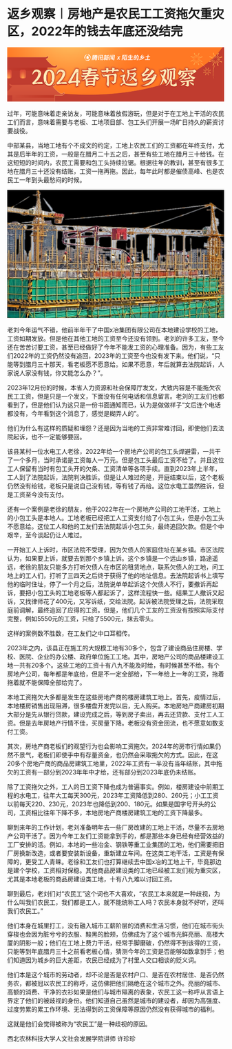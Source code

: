 # 返乡观察︱房地产是农民工工资拖欠重灾区，2022年的钱去年底还没结完

![9832024a9a723e2c2ecb092e1ae19367.jpg](https://raw.githubusercontent.com/qqhsx/qqnews_image/main/2024/02/05/返乡观察︱房地产是农民工工资拖欠重灾区，2022年的钱去年底还没结完/9832024a9a723e2c2ecb092e1ae19367.jpg)

过年，可能意味着走亲访友，可能意味着放假游玩，但是对于在工地上干活的农民工们而言，意味着需要与老板、工地项目部、包工头们开展一场旷日持久的薪资讨要战役。

中部某县，当地工地有个不成文的约定，工地上农民工们的工资都在年终支付，尤其是后半年的工资，一般是在腊月二十五之后，甚至有些工地在腊月三十给钱。在这短短的时间内，农民工需要和包工头持续拉锯。根据往年的教训，甚至有很多工地在腊月三十还没有结账，工资一拖再拖。因此，每年此时都是催债高峰、也是农民工一年到头最愁闷的时候。

![7257ca360345b1584a84d6c28053a2e7.jpg](https://raw.githubusercontent.com/qqhsx/qqnews_image/main/2024/02/05/返乡观察︱房地产是农民工工资拖欠重灾区，2022年的钱去年底还没结完/7257ca360345b1584a84d6c28053a2e7.jpg)

老刘今年运气不错，他前半年干了中国x冶集团有限公司在本地建设学校的工地，工资如期发放。但是他在其他工地的工资至今还没有领到。老刘的许多工友，至今还在苦苦讨要工资，甚至已经做好了今年不能发工资的心理准备。因为，有些工友们2022年的工资仍然没有追回，2023年的工资至今也没有发下来。他们说，“只能等到腊月三十那天，看老板愿不愿意给。如果不愿意，年后就算去法院起诉，人家说人家没有钱，你又能怎么办？”。

2023年12月份的时候，本省人力资源和社会保障厅发文，大致内容是不能拖欠农民工工资，但是只是一个发文，下面没有任何电话和信息留言。老刘的工友们也都看到了，但是他们认为这只是一份书面通知而已，认为是做做样子“文后连个电话都没有，今年看到这个消息了，感觉是糊弄人的”。

他们为什么有这样的质疑和埋怨？还是因为当地的工资非常难讨回，即使他们去法院起诉，也不一定能够要回。

该县某村一位水电工人老徐，2022年给一个房地产公司的包工头焊避雷，一共干了一个多月，当时承诺是工资每人一万元。但是包工头最后工资不给了。并且这位工人保留有当时有包工头开的欠条、工资清单等各项手续。直到2023年上半年，工人到了法院起诉，法院判决胜诉。但是让人难过的是，开庭结束以后，这个老板仍然没有给钱，老板只是说自己没有钱，等有钱了再给。这位水电工虽然胜诉，但是工资至今没有支付。

还有一个案例是老徐的朋友，他于2022年在一个房地产公司的工地干活，工地上的小包工头是本地人。工地老板已经把工人工资支付给了小包工头，但是小包工头不愿意给。这位工人和他的工友们去法院起诉小包工头，最终追回欠款。但是个中艰辛，至今谈起仍让人难过。

一开始工人上诉时，市区法院不受理，因为欠债人的家庭住址在某乡镇。市区法院认为，如果要上诉，就要去到那个乡镇上诉。这个乡镇是一个远山乡镇，路途遥远，老徐的朋友只能多方打听欠债人在市区的租赁地点，联系欠债人的工地，问工地上的工人们，打听了三四天之后终于获得了他的地址信息。去法院起诉书上填写他的临时住址，停了一个月之后，法院说单单起诉这个欠债人不行，要撤诉再起诉，要把小包工头的工地老板等人都起诉了，这样流程快一些。结果工人撤诉又起诉，又找律师花了400元，又写诉纸，交给法院。起诉被法院受理之后，法院采取庭前调解，最终追回了应得的工资。但是，他们几个工友的工资没有按照实际支付完整，例如5550元的工资，只给了5500元，抹去零头。

这样的案例数不胜数，在工友们之中口耳相传。

2023年之内，该县正在施工的大规模工地有30多个，包含了建设商品住房楼、学校、医院、企业的办公楼、政府单位施工工地。其中，房地产公司的商品楼建设工地一共有20多个。这些工地的工资十有八九不能及时给，有时候甚至不给。有个房地产公司，每年都是年底给，但是不一定全部给，下一年给上一年的工资，拖着拖着就不能保障全部给完了。

本地工资拖欠大多都是发生在这些房地产商的楼房建筑工地上。首先，疫情过后，本地楼房销售出现阻滞，很多楼盘开发完以后，无人购买。本地房地产商建房初期大部分是先从银行贷款，建设完成之后，等到房子卖出，再去还贷款、支付工人工资。但是去年房地产行情不佳，买房量下降。老板没有资金回流，也不愿意如数支付工资。

其次，房地产商老板们的观望行为也会影响工资拖欠。2024年的房市行情如果仍然不景气，老板们即使手中有存量资金，也仍然会采取拖欠的方式。因此，在这20多个房地产商的商品房建筑工地里，2022年工资有一半没有当年结账，其中拖欠的工资有一部分到2023年年中才给，还有部分到2023年底仍未结账。

除了工资拖欠之外，工人的日工资下降也成为普遍事实。例如，楼房建设中前期工程的水电工，往年大工每天300元，2023年工资降低到280、260元；小工工资以前每天220、230元，2023年也降低到200、180元。如果是国字号开头的公司，工资相比往年下降不多，本地房地产商楼房建筑工地的工资下降最多。

聊到来年的工作计划，老刘准备明年去一些厂房改建的工地上干活，尽量不去房地产公司干活了。因为今年工友们工资能拿到手的，都是那些本身已经有经营效益的工厂安排的活。例如，本地的一些冶金、钢铁等重工业集团的工地，他们需要把旧厂房换新改造，或者要安装新设备，重新建立车间。在这类工地干活，工资是有保障的，更受工人青睐。老徐和工友们也打算继续去中国x冶的工地上干，毕竟那边是建个学校，工资相对保稳。其他商品房建设类的工地已经被工友们视为重灾区，尤其是本地老板的商品房建设类工地，十有八九难以讨回工资。

聊到最后，老刘们对“农民工”这个词也不大喜欢，“农民工本来就是一种歧视，为什么叫我们农民工，我们都是工人，就不能统称工人吗？农民本身就不好听，还叫我们农民工。”

他们本身在城里打工，没有融入城市工薪阶层的消费和生活习惯，他们在城市街头穿梭也会因为脏兮兮的衣服、黢黑的脸颊，仿佛成为了这个城市光鲜亮丽、高楼大厦的阴影一般；他们在工地上费力干活，经常手脚磨破，仍然得不到该得的工资，只能等到年底腊月三十之前看老板心情，猜测今年的工资是否能够如数拿到手；他们知道因为城乡的巨大差距，农民已经成为了村里人交口相谈的贬义词。

他们本是这个城市的劳动者，却不论是否是农村户口、是否在农村居住、是否仍然务农，都被冠以农民工的称呼，这仿佛把他们隔绝在这个城市之外。亮丽的城市、高额的消费、干净的衣衫如果是他们与城市隔离的表象，农民工这一称呼从言语上界定了他们的被歧视的身份。他们知道自己虽然是城市的建设者，却因为高强度、过度劳累的累工作环境、无法得到的工资保障等原因仍然没有获得城市的福利。

这就是他们会觉得被称为“农民工”是一种歧视的原因。

西北农林科技大学人文社会发展学院讲师 许珍珍

